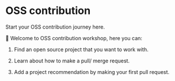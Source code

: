 # OSS contribution

Start your OSS contribution journey here.

👋 Welcome to OSS contribution workshop, here you can:

  1. Find an open source project that you want to work with.

  2. Learn about how to make a pull/ merge request.

  3. Add a project recommendation by making your first pull request.

